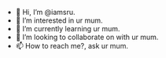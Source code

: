 - 👋 Hi, I’m @iamsru.
- 👀 I’m interested in ur mum.
- 🌱 I’m currently learning ur mum.
- 💞️ I’m looking to collaborate on with ur mum.
- 📫 How to reach me?, ask ur mum.

<!---
iamsru/iamsru is a ✨ special ✨ repository because its `README.md` (this file) appears on your GitHub profile.
You can click the Preview link to take a look at your changes.
--->
